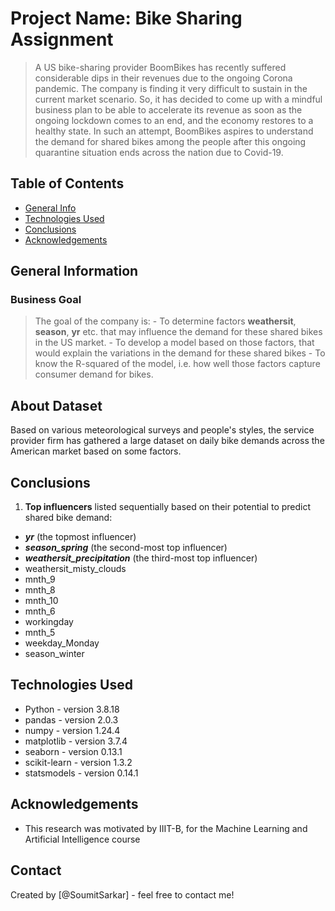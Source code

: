 # Project Name: Bike Sharing Assignment
> A US bike-sharing provider BoomBikes has recently suffered considerable dips in their revenues due to the ongoing Corona pandemic. The company is finding it very difficult to sustain in the current market scenario. So, it has decided to come up with a mindful business plan to be able to accelerate its revenue as soon as the ongoing lockdown comes to an end, and the economy restores to a healthy state. In such an attempt, BoomBikes aspires to understand the demand for shared bikes among the people after this ongoing quarantine situation ends across the nation due to Covid-19. 


## Table of Contents
* [General Info](#general-information)
* [Technologies Used](#technologies-used)
* [Conclusions](#conclusions)
* [Acknowledgements](#acknowledgements)


## General Information

### Business Goal
> The goal of the company is:
    - To determine factors **weathersit**, **season**, **yr** etc. that may influence the demand for these shared bikes in the US market.
    - To develop a model based on those factors, that would explain the variations in the demand for these shared bikes
    - To know the R-squared of the model, i.e. how well those factors capture consumer demand for bikes. 

## About Dataset
Based on various meteorological surveys and people's styles, the service provider firm has gathered a large dataset on daily bike demands across the American market based on some factors.


## Conclusions
1) **Top influencers** listed sequentially based on their potential to predict shared bike demand:
  - ***yr*** (the topmost influencer)
  - ***season_spring*** (the second-most top influencer)
  - ***weathersit_precipitation*** (the third-most top influencer)
  - weathersit_misty_clouds 
  - mnth_9
  - mnth_8
  - mnth_10
  - mnth_6
  - workingday
  - mnth_5
  - weekday_Monday
  - season_winter


## Technologies Used
- Python - version 3.8.18
- pandas  - version 2.0.3
- numpy   - version 1.24.4
- matplotlib - version 3.7.4
- seaborn - version 0.13.1
- scikit-learn - version 1.3.2
- statsmodels - version 0.14.1


## Acknowledgements

- This research was motivated by IIIT-B, for the Machine Learning and Artificial Intelligence course


## Contact
Created by [@SoumitSarkar] - feel free to contact me!

